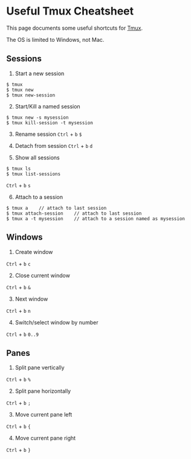 # Useful Tmux Cheatsheet
This page documents some useful shortcuts for [Tmux](https://github.com/tmux/tmux/wiki).

The OS is limited to Windows, not Mac.

## Sessions
1. Start a new session
```
$ tmux
$ tmux new
$ tmux new-session
```
2. Start/Kill a named session
```
$ tmux new -s mysession
$ tmux kill-session -t mysession
```
3. Rename session 
`Ctrl` + `b`  `$`

4. Detach from session 
`Ctrl` + `b`  `d`

5. Show all sessions 
```
$ tmux ls
$ tmux list-sessions 
```
`Ctrl` + `b`  `s`

6. Attach to a session 
```
$ tmux a    // attach to last session
$ tmux attach-session    // attach to last session 
$ tmux a -t mysession    // attach to a session named as mysession 
```

## Windows
1. Create window

`Ctrl` + `b`  `c`

2. Close current window

`Ctrl` + `b`  `&`

3. Next window 

`Ctrl` + `b`  `n`

4. Switch/select window by number

`Ctrl` + `b`  `0..9`

## Panes
1. Split pane vertically

`Ctrl` + `b`  `%`

2. Split pane horizontally

`Ctrl` + `b`  `;`

3. Move current pane left

`Ctrl` + `b`  `{`

4. Move current pane right

`Ctrl` + `b`  `}`

